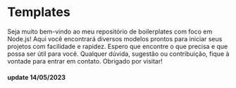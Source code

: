 # Templates

Seja muito bem-vindo ao meu repositório de boilerplates com foco em Node.js! Aqui você encontrará diversos modelos prontos para iniciar seus projetos com facilidade e rapidez. Espero que encontre o que precisa e que possa ser útil para você. Qualquer dúvida, sugestão ou contribuição, fique à vontade para entrar em contato. Obrigado por visitar!

#### update 14/05/2023
